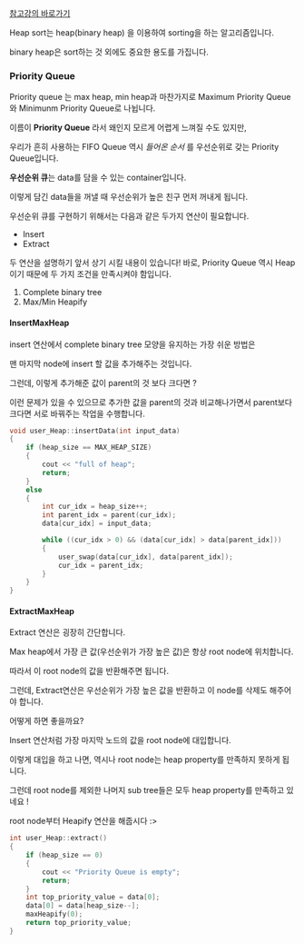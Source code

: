 [참고강의 바로가기](https://bit.ly/2EgSX0G)

Heap sort는 heap(binary heap) 을 이용하여 sorting을 하는 알고리즘입니다. 

binary heap은 sort하는 것 외에도 중요한 용도를 가집니다. 

### Priority Queue  
Priority queue 는 max heap, min heap과 마찬가지로 Maximum Priority Queue 와 Minimunm Priority Queue로 나뉩니다.

이름이 **Priority Queue** 라서 왜인지 모르게 어렵게 느껴질 수도 있지만, 

우리가 흔히 사용하는 FIFO Queue 역시 *들어온 순서* 를 우선순위로 갖는 Priority Queue입니다.

**우선순위 큐**는 data를 담을 수 있는 container입니다. 

이렇게 담긴 data들을 꺼낼 때 우선순위가 높은 친구 먼저 꺼내게 됩니다. 

우선순위 큐를 구현하기 위해서는 다음과 같은 두가지 연산이 필요합니다.  
- Insert 
- Extract 

두 연산을 설명하기 앞서 상기 시킬 내용이 있습니다!
바로, Priority Queue 역시 Heap이기 때문에 두 가지 조건을 만족시켜야 함입니다.
1. Complete binary tree
2. Max/Min Heapify

#### InsertMaxHeap
insert 연산에서 complete binary tree 모양을 유지하는 가장 쉬운 방법은 

맨 마지막 node에 insert 할 값을 추가해주는 것입니다. 

그런데, 이렇게 추가해준 값이 parent의 것 보다 크다면 ? 

이런 문제가 있을 수 있으므로 추가한 값을 parent의 것과 비교해나가면서 parent보다 크다면 서로 바꿔주는 작업을 수행합니다.

```cpp
void user_Heap::insertData(int input_data)
{
	if (heap_size == MAX_HEAP_SIZE)
	{
		cout << "full of heap";
		return;
	}
	else
	{
		int cur_idx = heap_size++;
		int parent_idx = parent(cur_idx);
		data[cur_idx] = input_data;

		while ((cur_idx > 0) && (data[cur_idx] > data[parent_idx]))
		{
			user_swap(data[cur_idx], data[parent_idx]);
			cur_idx = parent_idx;
		}
	}
}
```

#### ExtractMaxHeap
Extract 연산은 굉장히 간단합니다. 

Max heap에서 가장 큰 값(우선순위가 가장 높은 값)은 항상 root node에 위치합니다. 

따라서 이 root node의 값을 반환해주면 됩니다. 

그런데, Extract연산은 우선순위가 가장 높은 값을 반환하고 이 node를 삭제도 해주어야 합니다.

어떻게 하면 좋을까요?

Insert 연산처럼 가장 마지막 노드의 값을 root node에 대입합니다. 

이렇게 대입을 하고 나면, 역시나 root node는 heap property를 만족하지 못하게 됩니다. 

그런데 root node를 제외한 나머지 sub tree들은 모두 heap property를 만족하고 있네요 ! 

root node부터 Heapify 연산을 해줍시다 :>

```cpp
int user_Heap::extract()
{
	if (heap_size == 0)
	{
		cout << "Priority Queue is empty";
		return;
	}
	int top_priority_value = data[0];
	data[0] = data[heap_size--];
	maxHeapify(0);
	return top_priority_value;
}
```
